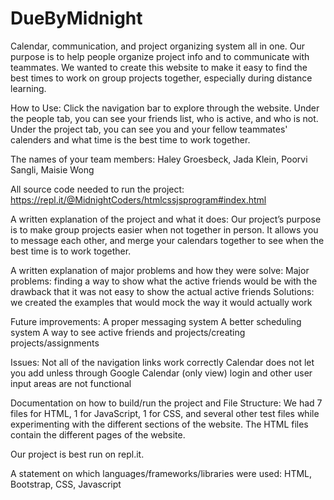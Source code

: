# DueByMidnight
Calendar, communication, and project organizing system all in one. Our purpose is to help people organize project info and to communicate with teammates. We wanted to create this website to make it easy to find the best times to work on group projects together, especially during distance learning.

How to Use:
Click the navigation bar to explore through the website. Under the people tab, you can see your friends list, who is active, and who is not. Under the project tab, you can see you and your fellow teammates' calenders and what time is the best time to work together.

The names of your team members:
  Haley Groesbeck, Jada Klein, Poorvi Sangli, Maisie Wong
  
All source code needed to run the project: 
  https://repl.it/@MidnightCoders/htmlcssjsprogram#index.html
  
A written explanation of the project and what it does: 
  Our project’s purpose is to make group projects easier when not together in person. It allows you to message each other, and merge your calendars together to see when the best time is to work together.
  
A written explanation of major problems and how they were solve:
  Major problems: finding a way to show what the active friends would be with the drawback that it was not easy to show the actual active friends
  Solutions: we created the examples that would mock the way it would actually work
  
Future improvements:
  A proper messaging system
  A better scheduling system
  A way to see active friends and projects/creating projects/assignments
  
Issues:
  Not all of the navigation links work correctly
  Calendar does not let you add unless through Google Calendar (only view)
  login and other user input areas are not functional
  
Documentation on how to build/run the project and File Structure:
We had 7 files for HTML, 1 for JavaScript, 1 for CSS, and several other test files while experimenting with the different sections of the website. The HTML files contain the different pages of the website. 

Our project is best run on repl.it.

A statement on which languages/frameworks/libraries were used:
HTML, Bootstrap, CSS, Javascript
